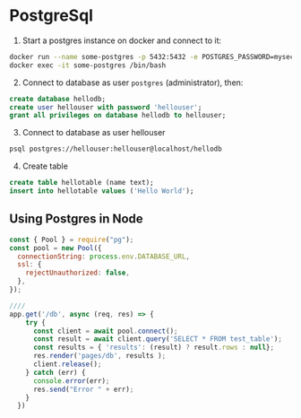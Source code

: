 # PostgreSql

1. Start a postgres instance on docker and connect to it:

```sh
docker run --name some-postgres -p 5432:5432 -e POSTGRES_PASSWORD=mysecretpassword -d postgres
docker exec -it some-postgres /bin/bash
```

2. Connect to database as user `postgres` (administrator), then:

```sql
create database hellodb;
create user hellouser with password 'hellouser';
grant all privileges on database hellodb to hellouser;
```

3. Connect to database as user hellouser

```sh
psql postgres://hellouser:hellouser@localhost/hellodb
```

4. Create table

```sql
create table hellotable (name text);
insert into hellotable values ('Hello World');
```

## Using Postgres in Node

```javascript
const { Pool } = require("pg");
const pool = new Pool({
  connectionString: process.env.DATABASE_URL,
  ssl: {
    rejectUnauthorized: false,
  },
});

////
app.get('/db', async (req, res) => {
    try {
      const client = await pool.connect();
      const result = await client.query('SELECT * FROM test_table');
      const results = { 'results': (result) ? result.rows : null};
      res.render('pages/db', results );
      client.release();
    } catch (err) {
      console.error(err);
      res.send("Error " + err);
    }
  })
```

